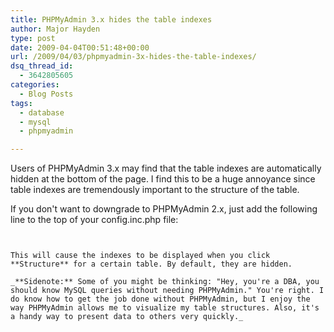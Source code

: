```yaml
---
title: PHPMyAdmin 3.x hides the table indexes
author: Major Hayden
type: post
date: 2009-04-04T00:51:48+00:00
url: /2009/04/03/phpmyadmin-3x-hides-the-table-indexes/
dsq_thread_id:
  - 3642805605
categories:
  - Blog Posts
tags:
  - database
  - mysql
  - phpmyadmin

---
```

Users of PHPMyAdmin 3.x may find that the table indexes are automatically hidden at the bottom of the page. I find this to be a huge annoyance since table indexes are tremendously important to the structure of the table.

If you don't want to downgrade to PHPMyAdmin 2.x, just add the following line to the top of your config.inc.php file:

```


This will cause the indexes to be displayed when you click **Structure** for a certain table. By default, they are hidden.

_**Sidenote:** Some of you might be thinking: "Hey, you're a DBA, you should know MySQL queries without needing PHPMyAdmin." You're right. I do know how to get the job done without PHPMyAdmin, but I enjoy the way PHPMyAdmin allows me to visualize my table structures. Also, it's a handy way to present data to others very quickly._
